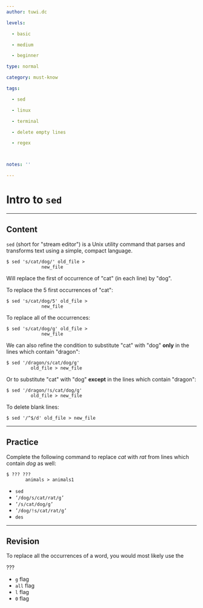 ```yaml
---
author: tuwi.dc

levels:

  - basic

  - medium

  - beginner

type: normal

category: must-know

tags:

  - sed

  - linux

  - terminal

  - delete empty lines

  - regex



notes: ''

---
```


# Intro to `sed`

---
## Content

`sed` (short for "stream editor") is a Unix utility command that parses and transforms text using a simple, compact language. 

```
$ sed 's/cat/dog/' old_file > 
             new_file
```

Will replace the first of occurrence of "cat" (in each line) by "dog".

To replace the 5 first occurrences of "cat": 
```
$ sed 's/cat/dog/5' old_file > 
             new_file
```

To replace all of the occurrences:

```
$ sed 's/cat/dog/g' old_file >
             new_file
```

We can also refine the condition to substitute "cat" with "dog" **only** in the lines which contain "dragon":

```
$ sed '/dragon/s/cat/dog/g' 
         old_file > new_file
```

Or to substitute "cat" with "dog" **except** in the lines which contain "dragon":

```
$ sed '/dragon/!s/cat/dog/g'
         old_file > new_file
```

To delete blank lines:
```
$ sed '/^$/d' old_file > new_file
```

---
## Practice

Complete the following command to replace *cat* with *rat* from lines which contain *dog* as well:
```
$ ??? ??? 
       animals > animals1
```  

* `sed`
* `’/dog/s/cat/rat/g’`
* `’/s/cat/dog/g’`
* `’/dog/!s/cat/rat/g’`
* `des`

---
## Revision

To replace all the occurrences of a word, you would most likely use the

???

* `g` flag
* `all` flag
* `l` flag
* `0` flag


